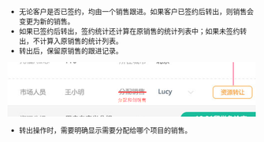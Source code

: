 - 无论客户是否已签约，均由一个销售跟进。如果客户已签约后转出，则销售会变更为新的销售。
- 如果已签约后转出，签约统计还计算在原销售的统计列表中；如果未签约转出，不计算入原销售的统计列表。
- 转出后，保留原销售的跟进记录。

![](/assets/分配.png)

- 转出操作时，需要明确显示需要分配给哪个项目的销售。